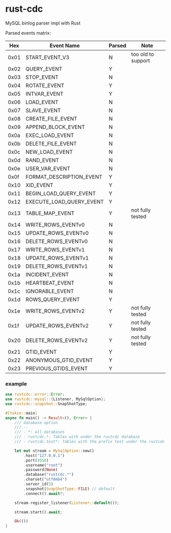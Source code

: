 # rust-cdc

MySQL binlog parser impl with Rust

Parsed events matrix:

| Hex  | Event Name               | Parsed | Note               |
| ---- | ------------------------ |--------|--------------------|
| 0x01 | START_EVENT_V3           | N      | too old to support |
| 0x02 | QUERY_EVENT              | Y      |                    |
| 0x03 | STOP_EVENT               | N      |                    |
| 0x04 | ROTATE_EVENT             | Y      |                    |
| 0x05 | INTVAR_EVENT             | Y      |                    |
| 0x06 | LOAD_EVENT               | N      |                    |
| 0x07 | SLAVE_EVENT              | N      |                    |
| 0x08 | CREATE_FILE_EVENT        | N      |                    |
| 0x09 | APPEND_BLOCK_EVENT       | N      |                    |
| 0x0a | EXEC_LOAD_EVENT          | N      |                    |
| 0x0b | DELETE_FILE_EVENT        | N      |                    |
| 0x0c | NEW_LOAD_EVENT           | N      |                    |
| 0x0d | RAND_EVENT               | N      |                    |
| 0x0e | USER_VAR_EVENT           | N      |                    |
| 0x0f | FORMAT_DESCRIPTION_EVENT | Y      |                    |
| 0x10 | XID_EVENT                | Y      |                    |
| 0x11 | BEGIN_LOAD_QUERY_EVENT   | Y      |                    |
| 0x12 | EXECUTE_LOAD_QUERY_EVENT | Y      |                    |
| 0x13 | TABLE_MAP_EVENT          | Y      | not fully tested   |
| 0x14 | WRITE_ROWS_EVENTv0       | N      |                    |
| 0x15 | UPDATE_ROWS_EVENTv0      | N      |                    |
| 0x16 | DELETE_ROWS_EVENTv0      | N      |                    |
| 0x17 | WRITE_ROWS_EVENTv1       | N      |                    |
| 0x18 | UPDATE_ROWS_EVENTv1      | N      |                    |
| 0x19 | DELETE_ROWS_EVENTv1      | N      |                    |
| 0x1a | INCIDENT_EVENT           | N      |                    |
| 0x1b | HEARTBEAT_EVENT          | N      |                    |
| 0x1c | IGNORABLE_EVENT          | N      |                    |
| 0x1d | ROWS_QUERY_EVENT         | Y      |                    |
| 0x1e | WRITE_ROWS_EVENTv2       | Y      | not fully tested   |
| 0x1f | UPDATE_ROWS_EVENTv2      | Y      | not fully tested   |
| 0x20 | DELETE_ROWS_EVENTv2      | Y      | not fully tested   |
| 0x21 | GTID_EVENT               | Y      |                    |
| 0x22 | ANONYMOUS_GTID_EVENT     | Y      |                    |
| 0x23 | PREVIOUS_GTIDS_EVENT     | Y      |                    |

### example

```rust
use rustcdc::error::Error;
use rustcdc::mysql::{Listener, MySqlOption};
use rustcdc::snapshot::SnapShotType;

#[tokio::main]
async fn main() -> Result<(), Error> {
    /// database option
    /// --
    /// - *: all databases
    /// - rustcdc.*: Tables with under the rustcdc database
    /// - rustcdc.test*: Tables with the prefix test under the rustcdc database

    let mut stream = MySqlOption::new()
        .host("127.0.0.1")
        .port(3556)
        .username("root")
        .password(None)
        .database("rustcdc.*")
        .charset("utf8mb4")
        .server_id(5)
        .snapshot(SnapShotType::FILE) // default
        .connect().await?;

    stream.register_listener(Listener::default());

    stream.start().await;

    Ok(())
}
```
